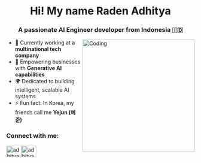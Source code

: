 <h1 align="center">Hi! My name Raden <b>Adhit</b>ya</h1>
<h3 align="center">A passionate AI Engineer developer from Indonesia 🇮🇩
</h3> <img align="right" alt="Coding" width="300" src="https://miro.medium.com/max/1360/1*nWQ_U5NKEfNeGCTfh_2-Mw.gif">


- 🔭 Currently working at a **multinational tech company**
- 🤖 Empowering businesses with **Generative AI capabilities**
- 🌍 Dedicated to building intelligent, scalable AI systems
- ⚡ Fun fact: In Korea, my friends call me **Yejun (예준)**


<h3 align="left">Connect with me:</h3>
<p align="left">
  <a href="https://adhityaraar.github.io/" target="blank"><img align="center" src="https://cdn.jsdelivr.net/gh/twitter/twemoji@14.0.2/assets/svg/1f4ac.svg" alt="adhityaraar.github.io" height="30" width="40" /></a><a href="https://linkedin.com/in/adhityaraar" target="blank"><img align="center" src="https://raw.githubusercontent.com/rahuldkjain/github-profile-readme-generator/master/src/images/icons/Social/linked-in-alt.svg" alt="adhityaraar" height="30" width="40" /></a>
</p>
